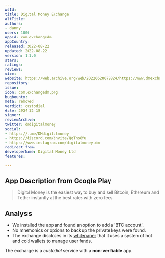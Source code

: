 ```yaml
---
wsId: 
title: Digital Money Exchange
altTitle: 
authors:
- danny
users: 1000
appId: com.exchangedm
appCountry: 
released: 2022-08-22
updated: 2022-08-22
version: 1.1.0
stars: 
ratings: 
reviews: 
size: 
website: https://web.archive.org/web/20220620072824/https://www.dmexchange.com/
repository: 
issue: 
icon: com.exchangedm.png
bugbounty: 
meta: removed
verdict: custodial
date: 2024-12-15
signer: 
reviewArchive: 
twitter: dmdigitalmoney
social:
- https://t.me/DMdigitalmoney
- https://discord.com/invite/QqTns8Yu
- https://www.instagram.com/digitalmoney.dm
redirect_from: 
developerName: Digital Money Ltd
features: 

---
```


## App Description from Google Play

> Digital Money is the easiest way to buy and sell Bitcoin, Ethereum and Tether instantly at the best rates with zero fees

## Analysis

- We installed the app and found an option to add a 'BTC account'. 
- No mnemonics or options to back up the private keys were found.
- The exchange discloses in its [whitepaper](https://dmexchange.com/doc/DMTOKENWHITEPAPER.pdf) that it uses a system of hot and cold wallets to manage user funds. 

The exchange is a *custodial* service with a **non-verifiable** app.

